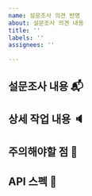 ```yaml
---
name: 설문조사 의견 반영
about: 설문조사 의견 내용
title: ''
labels: ''
assignees: ''

---
```

## 설문조사 내용 📬

## 상세 작업 내용 🔈

## 주의해야할 점 🚨

## API 스펙 📄
